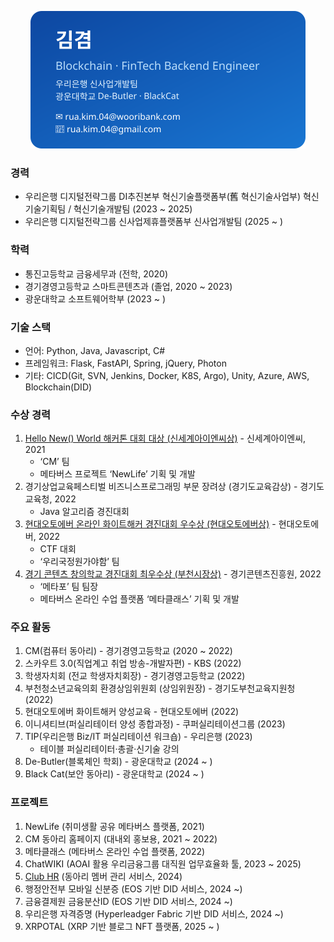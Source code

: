 <p align="center">
  <!-- 필요하면 width 속성으로 크기 조절 -->
  <img src="business-card.svg" width="440" alt="Business Card">
</p>



### 경력
- 우리은행 디지털전략그룹 DI추진본부 혁신기술플랫폼부(舊 혁신기술사업부) 혁신기술기획팀 / 혁신기술개발팀 (2023 ~ 2025)  
- 우리은행 디지털전략그룹 신사업제휴플랫폼부 신사업개발팀 (2025 ~ )

### 학력
- 통진고등학교 금융세무과 (전학, 2020)
- 경기경영고등학교 스마트콘텐츠과 (졸업, 2020 ~ 2023)
- 광운대학교 소프트웨어학부 (2023 ~ )

### 기술 스택
- 언어: Python, Java, Javascript, C#
- 프레임워크: Flask, FastAPI, Spring, jQuery, Photon
- 기타: CICD(Git, SVN, Jenkins, Docker, K8S, Argo), Unity, Azure, AWS, Blockchain(DID)

### 수상 경력
1. [Hello New() World 해커톤 대회 대상 (신세계아이엔씨상)](http://hellonewworld.co.kr/bbs/board.php?bo_table=31&wr_id=8) - 신세계아이엔씨, 2021  
   - ‘CM’ 팀  
   - 메타버스 프로젝트 ‘NewLife’ 기획 및 개발
2. 경기상업교육페스티벌 비즈니스프로그래밍 부문 장려상 (경기도교육감상) - 경기도교육청, 2022  
   - Java 알고리즘 경진대회
3. [현대오토에버 온라인 화이트해커 경진대회 우수상 (현대오토에버상)](https://gm-h.goebc.kr/gm-h/na/ntt/selectNttInfo.do?mi=6609&bbsId=3638&nttSn=311491) - 현대오토에버, 2022  
   - CTF 대회  
   - ‘우리국정원가야함’ 팀
4. [경기 콘텐츠 창의학교 경진대회 최우수상 (부천시장상)](https://gm-h.goebc.kr/gm-h/na/ntt/selectNttInfo.do?mi=6609&bbsId=3638&nttSn=311490) - 경기콘텐츠진흥원, 2022  
   - ‘메타포’ 팀 팀장  
   - 메타버스 온라인 수업 플랫폼 ‘메타클래스’ 기획 및 개발

### 주요 활동
1. CM(컴퓨터 동아리) - 경기경영고등학교 (2020 ~ 2022)
2. 스카우트 3.0(직업계고 취업 방송-개발자편) - KBS (2022)
3. 학생자치회 (전교 학생자치회장) - 경기경영고등학교 (2022)
4. 부천청소년교육의회 환경상임위원회 (상임위원장) - 경기도부천교육지원청 (2022)
5. 현대오토에버 화이트해커 양성교육 - 현대오토에버 (2022)
6. 이니셔티브(퍼실리테이터 양성 종합과정) - 쿠퍼실리테이션그룹 (2023)
7. TIP(우리은행 Biz/IT 퍼실리테이션 워크숍) - 우리은행 (2023)  
   - 테이블 퍼실리테이터·총괄·신기술 강의
8. De-Butler(블록체인 학회) - 광운대학교 (2024 ~ )
9. Black Cat(보안 동아리) - 광운대학교 (2024 ~ )

### 프로젝트
1. NewLife (취미생활 공유 메타버스 플랫폼, 2021)
2. CM 동아리 홈페이지 (대내외 홍보용, 2021 ~ 2022)
3. 메타클래스 (메타버스 온라인 수업 플랫폼, 2022)
4. ChatWIKI (AOAI 활용 우리금융그룹 대직원 업무효율화 툴, 2023 ~ 2025)
5. [Club HR](https://club-hr-hnhzegg8bjb8affx.koreacentral-01.azurewebsites.net) (동아리 멤버 관리 서비스, 2024)
6. 행정안전부 모바일 신분증 (EOS 기반 DID 서비스, 2024 ~)
7. 금융결제원 금융분산ID (EOS 기반 DID 서비스, 2024 ~)
8. 우리은행 자격증명 (Hyperleadger Fabric 기반 DID 서비스, 2024 ~)
9. XRPOTAL (XRP 기반 블로그 NFT 플랫폼, 2025 ~ )
